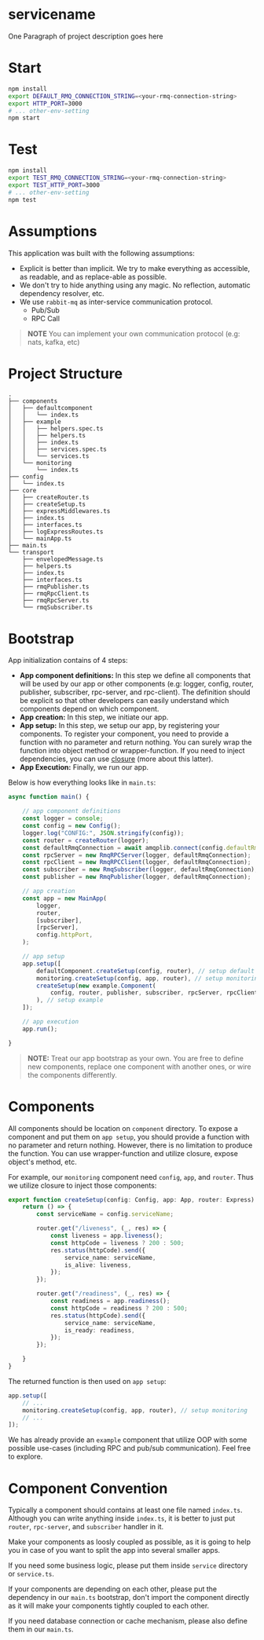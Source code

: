 # servicename

One Paragraph of project description goes here

# Start

```sh
npm install
export DEFAULT_RMQ_CONNECTION_STRING=<your-rmq-connection-string>
export HTTP_PORT=3000
# ... other-env-setting
npm start
```

# Test

```sh
npm install
export TEST_RMQ_CONNECTION_STRING=<your-rmq-connection-string>
export TEST_HTTP_PORT=3000
# ... other-env-setting
npm test
```

# Assumptions

This application was built with the following assumptions:

* Explicit is better than implicit. We try to make everything as accessible, as readable, and as replace-able as possible. 
* We don't try to hide anything using any magic. No reflection, automatic dependency resolver, etc.
* We use `rabbit-mq` as inter-service communication protocol.
	- Pub/Sub
	- RPC Call

>__NOTE__ You can implement your own communication protocol (e.g: nats, kafka, etc)

# Project Structure 

```
.
├── components
│   ├── defaultcomponent
│   │   └── index.ts
│   ├── example
│   │   ├── helpers.spec.ts
│   │   ├── helpers.ts
│   │   ├── index.ts
│   │   ├── services.spec.ts
│   │   └── services.ts
│   └── monitoring
│       └── index.ts
├── config
│   └── index.ts
├── core
│   ├── createRouter.ts
│   ├── createSetup.ts
│   ├── expressMiddlewares.ts
│   ├── index.ts
│   ├── interfaces.ts
│   ├── logExpressRoutes.ts
│   └── mainApp.ts
├── main.ts
└── transport
    ├── envelopedMessage.ts
    ├── helpers.ts
    ├── index.ts
    ├── interfaces.ts
    ├── rmqPublisher.ts
    ├── rmqRpcClient.ts
    ├── rmqRpcServer.ts
    └── rmqSubscriber.ts
```

# Bootstrap

App initialization contains of 4 steps:

* __App component definitions:__ In this step we define all components that will be used by our app or other components (e.g: logger, config, router, publisher, subscriber, rpc-server, and rpc-client). The definition should be explicit so that other developers can easily understand which components depend on which component.
* __App creation:__ In this step, we initiate our app.
* __App setup:__ In this step, we setup our app, by registering your components. To register your component, you need to provide a function with no parameter and return nothing. You can surely wrap the function into object method or wrapper-function. If you need to inject dependencies, you can use [closure](https://en.wikipedia.org/wiki/Closure_(computer_programming)) (more about this latter).
* __App Execution:__ Finally, we run our app.

Below is how everything looks like in `main.ts`:

```typescript
async function main() {

    // app component definitions
    const logger = console;
    const config = new Config();
    logger.log("CONFIG:", JSON.stringify(config));
    const router = createRouter(logger);
    const defaultRmqConnection = await amqplib.connect(config.defaultRmqConnectionString);
    const rpcServer = new RmqRPCServer(logger, defaultRmqConnection);
    const rpcClient = new RmqRPCClient(logger, defaultRmqConnection);
    const subscriber = new RmqSubscriber(logger, defaultRmqConnection);
    const publisher = new RmqPublisher(logger, defaultRmqConnection);

    // app creation
    const app = new MainApp(
        logger,
        router,
        [subscriber],
        [rpcServer],
        config.httpPort,
    );

    // app setup
    app.setup([
        defaultComponent.createSetup(config, router), // setup default
        monitoring.createSetup(config, app, router), // setup monitoring
        createSetup(new example.Component(
            config, router, publisher, subscriber, rpcServer, rpcClient)
        ), // setup example
    ]);

    // app execution
    app.run();

}

```

> __NOTE:__ Treat our app bootstrap as your own. You are free to define new components, replace one component with another ones, or wire the components differently.

# Components

All components should be location on `component` directory. To expose a component and put them on `app setup`, you should provide a function with no parameter and return nothing. However, there is no limitation to produce the function. You can use wrapper-function and utilize closure, expose object's method, etc.

For example, our `monitoring` component need `config`, `app`, and `router`. Thus we utilize closure to inject those components:

```typescript
export function createSetup(config: Config, app: App, router: Express): () => void {
    return () => {
        const serviceName = config.serviceName;

        router.get("/liveness", (_, res) => {
            const liveness = app.liveness();
            const httpCode = liveness ? 200 : 500;
            res.status(httpCode).send({
                service_name: serviceName,
                is_alive: liveness,
            });
        });

        router.get("/readiness", (_, res) => {
            const readiness = app.readiness();
            const httpCode = readiness ? 200 : 500;
            res.status(httpCode).send({
                service_name: serviceName,
                is_ready: readiness,
            });
        });

    }
}
```

The returned function is then used on `app setup`:

```typescript
app.setup([
	// ...
	monitoring.createSetup(config, app, router), // setup monitoring
	// ...
]);
```

We has already provide an `example` component that utilize OOP with some possible use-cases (including RPC and pub/sub communication). Feel free to explore.

# Component Convention

Typically a component should contains at least one file named `index.ts`. Although you can write anything inside `index.ts`, it is better to just put `router`, `rpc-server`, and `subscriber` handler in it.

Make your components as loosly coupled as possible, as it is going to help you in case of you want to split the app into several smaller apps.

If you need some business logic, please put them inside `service` directory or `service.ts`.

If your components are depending on each other, please put the dependency in our `main.ts` bootstrap, don't import the component directly as it will make your components tightly coupled to each other.

If you need database connection or cache mechanism, please also define them in our `main.ts`.